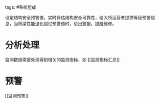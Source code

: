 tags: #系统组成

设定结构安全预警值，实时评估结构安全可靠性，给大桥运营者提供等级预警信息，当桥梁性能退化超过预警值时，给出警报，提醒维修。

# 分析处理
监测数据需要处理得到相关的监测指标，如 [[监测指标汇总]]

# 预警
[[监测预警]]